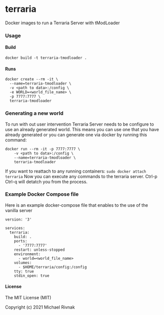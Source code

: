 # terraria

Docker images to run a Terraria Server with tModLoader

### Usage

#### Build

```
docker build -t terraria-tmodloader .
```

#### Runs

```
docker create --rm -it \
  --name=terraria-tmodloader \
  -v <path to data>:/config \
  -e WORLD=<world_file_name> \
  -p 7777:7777 \
  terraria-tmodloader
```

### Generating a new world
To run with out user intervention Terraria Server needs to be configure to use an already generated world. This means you can use one that you have already generated or you can generate one via docker by running this command:
```
docker run --rm -it -p 7777:7777 \
    -v <path to data>:/config \
    --name=terraria-tmodloader \
    terraria-tmodloader
```

If you want to reattach to any running containers:
`sudo docker attach terraria`
Now you can execute any commands to the terraria server. Ctrl-p Ctrl-q will detatch you from the process.

### Example Docker Compose file
Here is an example docker-compose file that enables to the use of the vanilla server
```
version: '3'

services:
  terraria:
    build: .
    ports:
      - '7777:7777'
    restart: unless-stopped
    environment:
      - world=<world_file_name>
    volumes:
      - $HOME/terraria/config:/config
    tty: true
    stdin_open: true
```




#### License

The MIT License (MIT)

Copyright (c) 2021 Michael Rivnak
